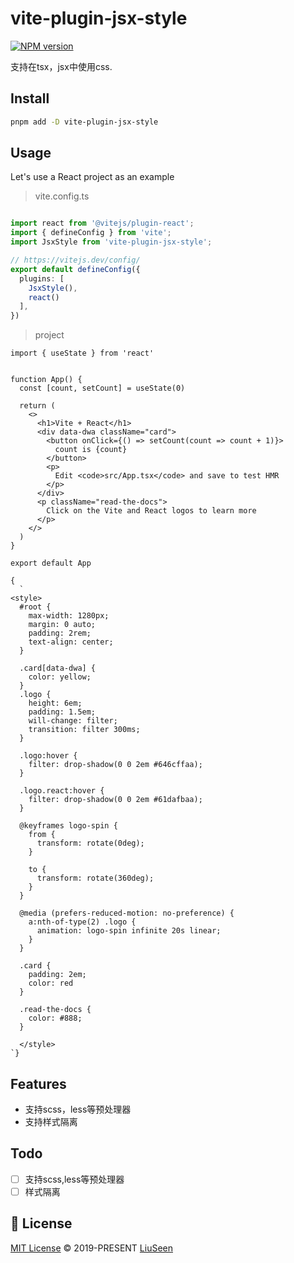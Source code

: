 # vite-plugin-jsx-style

[![NPM version](https://img.shields.io/npm/v/vite-plugin-jsx-style?color=a1b858&label=)](https://www.npmjs.com/package/vite-plugin-jsx-style)

支持在tsx，jsx中使用css.


## Install

```bash
pnpm add -D vite-plugin-jsx-style
```

## Usage

Let's use a React project as an example

> vite.config.ts
```typescript

import react from '@vitejs/plugin-react';
import { defineConfig } from 'vite';
import JsxStyle from 'vite-plugin-jsx-style';

// https://vitejs.dev/config/
export default defineConfig({
  plugins: [
    JsxStyle(),
    react()
  ],
})
```

>project
```tsx
import { useState } from 'react'


function App() {
  const [count, setCount] = useState(0)

  return (
    <>
      <h1>Vite + React</h1>
      <div data-dwa className="card">
        <button onClick={() => setCount(count => count + 1)}>
          count is {count}
        </button>
        <p>
          Edit <code>src/App.tsx</code> and save to test HMR
        </p>
      </div>
      <p className="read-the-docs">
        Click on the Vite and React logos to learn more
      </p>
    </>
  )
}

export default App

{
  `
<style>
  #root {
    max-width: 1280px;
    margin: 0 auto;
    padding: 2rem;
    text-align: center;
  }

  .card[data-dwa] {
    color: yellow;
  }
  .logo {
    height: 6em;
    padding: 1.5em;
    will-change: filter;
    transition: filter 300ms;
  }

  .logo:hover {
    filter: drop-shadow(0 0 2em #646cffaa);
  }

  .logo.react:hover {
    filter: drop-shadow(0 0 2em #61dafbaa);
  }

  @keyframes logo-spin {
    from {
      transform: rotate(0deg);
    }

    to {
      transform: rotate(360deg);
    }
  }

  @media (prefers-reduced-motion: no-preference) {
    a:nth-of-type(2) .logo {
      animation: logo-spin infinite 20s linear;
    }
  }

  .card {
    padding: 2em;
    color: red
  }

  .read-the-docs {
    color: #888;
  }

  </style>
`}
```

## Features
- 支持scss，less等预处理器
- 支持样式隔离

## Todo
- [ ] 支持scss,less等预处理器
- [ ] 样式隔离

## 📄 License

[MIT License](https://github.com/liuseen-l/vite-plugin-jsx-style/blob/main/LICENSE) © 2019-PRESENT [LiuSeen](https://github.com/liuseen-l)

